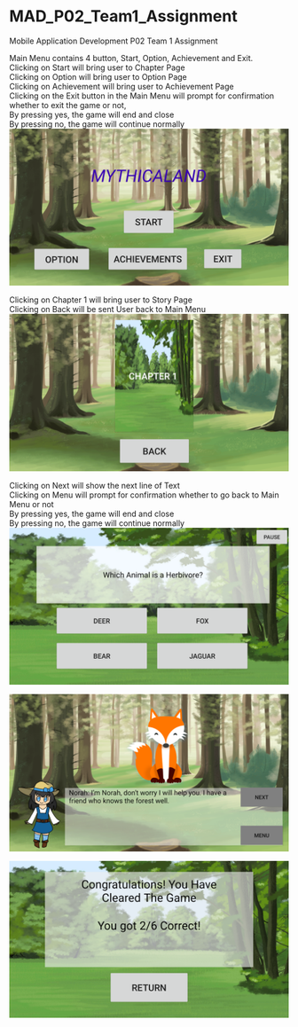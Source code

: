 # MAD_P02_Team1_Assignment
Mobile Application Development P02 Team 1 Assignment

Main Menu contains 4 button, Start, Option, Achievement and Exit.
<br />Clicking on Start will bring user to Chapter Page
<br />Clicking on Option will bring user to Option Page
<br />Clicking on Achievement will bring user to Achievement Page
<br />Clicking on the Exit button in the Main Menu will prompt for confirmation whether to exit the game or not,
<br />  By pressing yes, the game will end and close 
<br />  By pressing no, the game will continue normally
![Main Menu](/images/01.PNG)

Clicking on Chapter 1 will bring user to Story Page
<br />Clicking on Back will be sent User back to Main Menu
![Chapter Page](/images/02.PNG)

Clicking on Next will show the next line of Text
<br />Clicking on Menu will prompt for confirmation whether to go back to Main Menu or not
<br />  By pressing yes, the game will end and close 
<br />  By pressing no, the game will continue normally
![Story Page](/images/04.PNG)

![Game Page](/images/03.PNG)

![Game End Page](/images/05.PNG)
